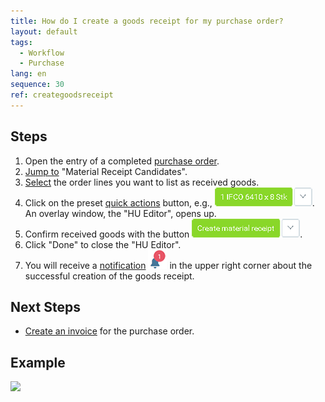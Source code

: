 ```yaml
---
title: How do I create a goods receipt for my purchase order?
layout: default
tags:
  - Workflow
  - Purchase
lang: en
sequence: 30
ref: creategoodsreceipt
---
```


## Steps
1. Open the entry of a completed [purchase order](CreatePurchaseOrder).
1. [Jump to](JumptoviaSidebar) "Material Receipt Candidates".
1. [Select](RecordSelection) the order lines you want to list as received goods.
1. Click on the preset [quick actions](StartAction) button, e.g., ![](assets/CreateGoodsReceipt-99aab.png). An overlay window, the "HU Editor", opens up.
1. Confirm received goods with the button ![](assets/CreateGoodsReceipt-3191c.png).
1. Click "Done" to close the "HU Editor".
1. You will receive a [notification](Notification_types) ![](assets/NotificationBell_WebUI.png) in the upper right corner about the successful creation of the goods receipt.

## Next Steps
- [Create an invoice](CreatePurchaseInvoice) for the purchase order.

## Example
![](assets/CreateGoodsReceipt_walkthrough.gif)
